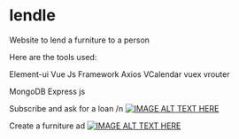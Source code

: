 # lendle
Website to lend a furniture to a person 

Here are the tools used:

Element-ui
Vue Js Framework
Axios
VCalendar
vuex
vrouter

MongoDB
Express js

Subscribe and ask for a loan /n
[![IMAGE ALT TEXT HERE](https://img.youtube.com/vi/eAA8pxRFp9k/0.jpg)](https://www.youtube.com/watch?v=eAA8pxRFp9k)

Create a furniture ad
[![IMAGE ALT TEXT HERE](https://img.youtube.com/vi/SmFU9ZI0nMI/0.jpg)](https://youtu.be/SmFU9ZI0nMI)
